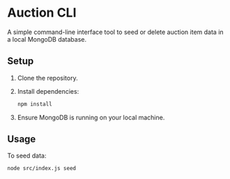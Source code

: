 # Auction CLI

A simple command-line interface tool to seed or delete auction item data in a local MongoDB database.

## Setup

1. Clone the repository.
2. Install dependencies:

   ```sh
   npm install
   ```

3. Ensure MongoDB is running on your local machine.

## Usage

To seed data:

```sh
node src/index.js seed
```
